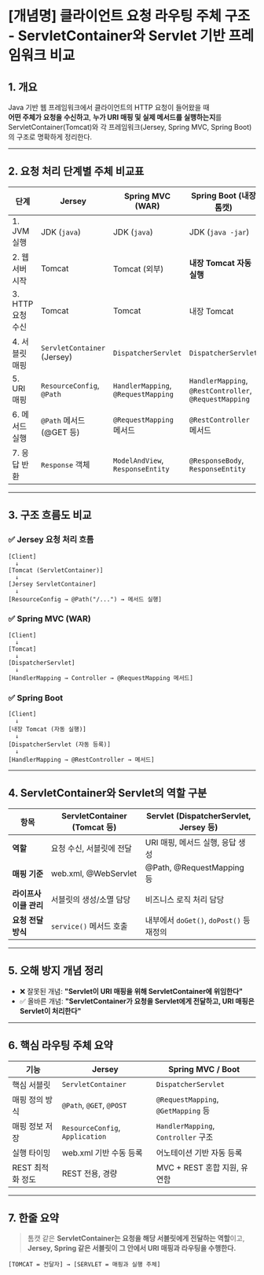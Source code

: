 # [개념명] 클라이언트 요청 라우팅 주체 구조 - ServletContainer와 Servlet 기반 프레임워크 비교

## 1. 개요
Java 기반 웹 프레임워크에서 클라이언트의 HTTP 요청이 들어왔을 때  
**어떤 주체가 요청을 수신하고**, **누가 URI 매핑 및 실제 메서드를 실행하는지**를  
ServletContainer(Tomcat)와 각 프레임워크(Jersey, Spring MVC, Spring Boot)의 구조로 명확하게 정리한다.

---

## 2. 요청 처리 단계별 주체 비교표

| 단계             | Jersey                      | Spring MVC (WAR)                    | Spring Boot (내장 톰캣)                                    |
|------------------|-----------------------------|-------------------------------------|-----------------------------------------------------------|
| 1. JVM 실행       | JDK (`java`)                | JDK (`java`)                        | JDK (`java -jar`)                                         |
| 2. 웹서버 시작     | Tomcat                      | Tomcat (외부)                       | **내장 Tomcat 자동 실행**                                 |
| 3. HTTP 요청 수신 | Tomcat                      | Tomcat                              | 내장 Tomcat                                               |
| 4. 서블릿 매핑    | `ServletContainer` (Jersey) | `DispatcherServlet`                 | `DispatcherServlet`                                       |
| 5. URI 매핑       | `ResourceConfig`, `@Path`   | `HandlerMapping`, `@RequestMapping` | `HandlerMapping`, `@RestController`, `@RequestMapping`    |
| 6. 메서드 실행     | `@Path` 메서드 (@GET 등)     | `@RequestMapping` 메서드            | `@RestController` 메서드                                  |
| 7. 응답 반환      | `Response` 객체             | `ModelAndView`, `ResponseEntity`    | `@ResponseBody`, `ResponseEntity`                         |

---

## 3. 구조 흐름도 비교

### ✅ Jersey 요청 처리 흐름

```plaintext
[Client]
  ↓
[Tomcat (ServletContainer)]
  ↓
[Jersey ServletContainer]
  ↓
[ResourceConfig → @Path("/...") → 메서드 실행]
```

### ✅ Spring MVC (WAR)

```plaintext
[Client]
  ↓
[Tomcat]
  ↓
[DispatcherServlet]
  ↓
[HandlerMapping → Controller → @RequestMapping 메서드]
```

### ✅ Spring Boot

```plaintext
[Client]
  ↓
[내장 Tomcat (자동 실행)]
  ↓
[DispatcherServlet (자동 등록)]
  ↓
[HandlerMapping → @RestController → 메서드]
```

---

## 4. ServletContainer와 Servlet의 역할 구분

| 항목 | ServletContainer (Tomcat 등) | Servlet (DispatcherServlet, Jersey 등) |
|------|------------------------------|-----------------------------------------|
| **역할** | 요청 수신, 서블릿에 전달 | URI 매핑, 메서드 실행, 응답 생성 |
| **매핑 기준** | web.xml, @WebServlet | @Path, @RequestMapping 등 |
| **라이프사이클 관리** | 서블릿의 생성/소멸 담당 | 비즈니스 로직 처리 담당 |
| **요청 전달 방식** | `service()` 메서드 호출 | 내부에서 `doGet()`, `doPost()` 등 재정의 |

---

## 5. 오해 방지 개념 정리

- ❌ 잘못된 개념: **"Servlet이 URI 매핑을 위해 ServletContainer에 위임한다"**  
- ✅ 올바른 개념: **"ServletContainer가 요청을 Servlet에게 전달하고, URI 매핑은 Servlet이 처리한다"**

---

## 6. 핵심 라우팅 주체 요약

| 기능              | Jersey                       | Spring MVC / Boot                      |
|-------------------|------------------------------|----------------------------------------|
| 핵심 서블릿        | `ServletContainer`           | `DispatcherServlet`                    |
| 매핑 정의 방식     | `@Path`, `@GET`, `@POST`     | `@RequestMapping`, `@GetMapping` 등    |
| 매핑 정보 저장     | `ResourceConfig`, `Application` | `HandlerMapping`, `Controller` 구조 |
| 실행 타이밍        | web.xml 기반 수동 등록       | 어노테이션 기반 자동 등록              |
| REST 최적화 정도   | REST 전용, 경량              | MVC + REST 혼합 지원, 유연함           |

---

## 7. 한줄 요약

> 톰캣 같은 **ServletContainer는 요청을 해당 서블릿에게 전달하는 역할**이고,  
> **Jersey, Spring 같은 서블릿이 그 안에서 URI 매핑과 라우팅을 수행한다.**

```plaintext
[TOMCAT = 전달자] → [SERVLET = 매핑과 실행 주체]
```
